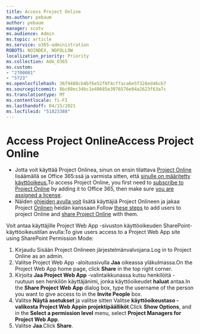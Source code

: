 ```yaml
---
title: Access Project Online
ms.author: pebaum
author: pebaum
manager: scotv
ms.audience: Admin
ms.topic: article
ms.service: o365-administration
ROBOTS: NOINDEX, NOFOLLOW
localization_priority: Priority
ms.collection: Adm_O365
ms.custom:
- "2700001"
- "5723"
ms.openlocfilehash: 36f9480cb4bf6e52f0f4cffaca6e5f328ed46cb7
ms.sourcegitcommit: 8bc60ec34bc1e40685e3976576e04a2623f63a7c
ms.translationtype: MT
ms.contentlocale: fi-FI
ms.lasthandoff: 04/15/2021
ms.locfileid: "51823388"
---
```

# <a name="access-project-online"></a><span data-ttu-id="18fa6-102">Access Project Online</span><span class="sxs-lookup"><span data-stu-id="18fa6-102">Access Project Online</span></span>

- <span data-ttu-id="18fa6-103">Jotta voit käyttää Project Onlinea, sinun on ensin tilattava [Project Online](https://docs.microsoft.com/ProjectOnline/get-started-with-project-online) lisäämällä se Office 365:ssä ja varmista sitten, että [sinulle on määritetty käyttöoikeus.](https://docs.microsoft.com/ProjectOnline/step-1-sign-up-for-project-online#next-make-sure-you-can-get-in)</span><span class="sxs-lookup"><span data-stu-id="18fa6-103">To access Project Online, you first need to [subscribe to Project Online](https://docs.microsoft.com/ProjectOnline/get-started-with-project-online) by adding it to Office 365, then make sure [you are assigned a license](https://docs.microsoft.com/ProjectOnline/step-1-sign-up-for-project-online#next-make-sure-you-can-get-in).</span></span>
- <span data-ttu-id="18fa6-104">Näiden [ohjeiden avulla voit](https://docs.microsoft.com/ProjectOnline/step-2-add-people-to-project-online) lisätä käyttäjiä Project Onlineen ja jakaa Project [Onlinen](https://docs.microsoft.com/ProjectOnline/step-2-add-people-to-project-online#4-finally-share-project-online-with-the-people-you-added) heidän kanssaan.</span><span class="sxs-lookup"><span data-stu-id="18fa6-104">Follow [these steps](https://docs.microsoft.com/ProjectOnline/step-2-add-people-to-project-online) to add users to project Online and [share Project Online](https://docs.microsoft.com/ProjectOnline/step-2-add-people-to-project-online#4-finally-share-project-online-with-the-people-you-added) with them.</span></span>

<span data-ttu-id="18fa6-105">Voit antaa käyttäjille Project Web App -sivuston käyttöoikeuden SharePoint-käyttöoikeustilan avulla:</span><span class="sxs-lookup"><span data-stu-id="18fa6-105">To give users access to a Project Web App site using SharePoint Permission Mode:</span></span>

1. <span data-ttu-id="18fa6-106">Kirjaudu Sisään Project Onlineen järjestelmänvalvojana.</span><span class="sxs-lookup"><span data-stu-id="18fa6-106">Log in to Project Online as an admin.</span></span>
2. <span data-ttu-id="18fa6-107">Valitse Project Web App -aloitussivulla **Jaa** oikeassa yläkulmassa.</span><span class="sxs-lookup"><span data-stu-id="18fa6-107">On the Project Web App home page, click **Share** in the top right corner.</span></span>
3. <span data-ttu-id="18fa6-108">Kirjoita **Jaa Project Web App** -valintaikkunassa kutsu henkilöitä -ruutuun sen henkilön käyttäjänimi, jonka käyttöoikeudet **haluat** antaa.</span><span class="sxs-lookup"><span data-stu-id="18fa6-108">In the **Share Project Web App** dialog box, type the username of the person you want to give access to in the **Invite People** box.</span></span>
4. <span data-ttu-id="18fa6-109">Valitse **Näytä asetukset** ja valitse sitten Valitse **käyttöoikeustaso -valikosta** **Project Web Appin projektipäälliköt**.</span><span class="sxs-lookup"><span data-stu-id="18fa6-109">Click **Show Options**, and in the **Select a permission level** menu, select **Project Managers for Project Web App**.</span></span>
5. <span data-ttu-id="18fa6-110">Valitse **Jaa**.</span><span class="sxs-lookup"><span data-stu-id="18fa6-110">Click **Share**.</span></span>

